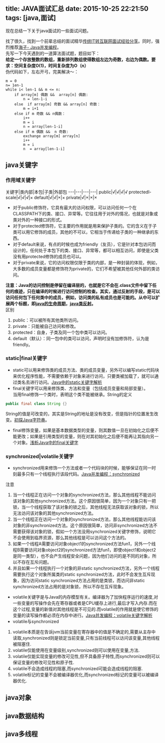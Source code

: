 title: JAVA面试汇总
date: 2015-10-25 22:21:50
tags: [java,面试]
---
现在总结一下关于java面试的一些面试问题。 
<!-- more -->
找了很久，找到一个前辈总结的面试精华[传统IT转互联网面试经验分享](http://card.weibo.com/article/h5/s?plg_nld=1&plg_auth=1&plg_nld=1&plg_dev=1&plg_uin=1&plg_usr=1&plg_vkey=1&plg_nld=1&plg_uin=1&plg_nld=1&plg_auth=1&plg_usr=1&plg_vkey=1&plg_dev=1#cid=1001603859815192504915&vid&extparam&from&wm=0&ip=61.50.141.0&appinstall=0)。同时，强烈推荐[海子- Java并发编程](http://www.cnblogs.com/dolphin0520/category/602384.html)。  
先写一下今天遇到的一道算法面试题，题目如下：  
**给定一个存放整数的数组，重新排列数组使得数组左边为奇数，右边为偶数。要求：空间复杂度O(1)，时间复杂度为O（n）**  
伪代码如下，左右开弓，完美解决～：

	m = 0
	n= 1en-1  
	while i< len-1 && m <= n:
	    if array[m] 偶数 &&  array[n] 偶数:
	        n = len-1-i
	    else  if array[m] 奇数 && array[n] 奇数：
	        m = i+1
	    else if m 奇数 && n偶数：
	        i++
	        m = i
	        n = array[len-1-i]
	    else if m 偶数 &&  n 奇数:
	        exchange array[m] array[n]
	        i++
	        m = i
	        n  = array[len-1-i]  
## java关键字  
### 作用域关键字  

关键字|类内部|本包|子类|外部包
---|---|---|---|
public|√|√|√|√
protectedl-scale|√|√|√|×
default|√|√|×|×
private|√|×|×|×  
* 对于public修饰符，它具有最大的访问权限，可以访问任何一个在CLASSPATH下的类、接口、异常等。它往往用于对外的情况，也就是对象或类对外的一种接口的形式。  
* 对于protected修饰符，它主要的作用就是用来保护子类的。它的含义在于子类可以用它修饰的成员，其他的不可以，它相当于传递给子类的一种继承的东西。  
* 对于default来说，有点的时候也成为friendly（友员），它是针对本包访问而设计的，任何处于本包下的类、接口、异常等，都可以相互访问，即使是父类没有用protected修饰的成员也可以。
* 对于private来说，它的访问权限仅限于类的内部，是一种封装的体现，例如，大多数的成员变量都是修饰符为private的，它们不希望被其他任何外部的类访问。  

**注意：Java的访问控制是停留在编译层的，也就是它不会在.class文件中留下任何的痕迹，只在编译的时候进行访问控制的检查。其实，通过反射的手段，是可以访问任何包下任何类中的成员，例如，访问类的私有成员也是可能的。从中可以扩展两个标题，即[java的生命周期](http://blog.csdn.net/zhengzhb/article/details/7517213)，[java类反射]()。**  
区别  
1. public：可以被所有其他类所访问。
2. private：只能被自己访问和修改。
3. protected：自身，子类及同一个包中类可以访问。
4. default（默认）：同一包中的类可以访问，声明时没有加修饰符，认为是friendly。  

### static|final关键字

* static可以用来修饰类的成员方法、类的成员变量，另外可以编写static代码块来优化程序性能，不需要依赖于对象来进行访问，只要类被加载了，就可以通过类名去进行访问。[Java中的static关键字解析](http://www.cnblogs.com/dolphin0520/p/3799052.html)
* final关键字可以用来修饰类、方法和变量（包括成员变量和局部变量）。  
当用final修饰一个类时，表明这个类不能被继承。String的定义  
``` java
public final class String {}
``` 
String的值是可改变的，其实是String的地址是没有改变，但是指针的位置发生改变。[初探Java字符串](http://www.importnew.com/17034.html)。
* final修饰变量，如果是基本数据类型的变量，则其数值一旦在初始化之后便不能更改；如果是引用类型的变量，则在对其初始化之后便不能再让其指向另一个对象。[浅析Java中的final关键字](http://www.cnblogs.com/dolphin0520/p/3736238.html)
### synchronized|volatile关键字  

* synchronized用来修饰一个方法或者一个代码块的时候，能够保证在同一时刻最多只有一个线程执行该段代码。[Java并发编程：synchronized](http://www.cnblogs.com/dolphin0520/p/3923737.html)   

注意
1. 当一个线程正在访问一个对象的synchronized方法，那么其他线程不能访问该对象的其他synchronized方法。这个原因很简单，因为一个对象只有一把锁，当一个线程获取了该对象的锁之后，其他线程无法获取该对象的锁，所以无法访问该对象的其他synchronized方法。  
2. 当一个线程正在访问一个对象的synchronized方法，那么其他线程能访问该对象的非synchronized方法。这个原因很简单，访问非synchronized方法不需要获得该对象的锁，假如一个方法没用synchronized关键字修饰，说明它不会使用到临界资源，那么其他线程是可以访问这个方法的。
3. 如果一个线程A需要访问对象object1的synchronized方法fun1，另外一个线程B需要访问对象object2的synchronized方法fun1，即使object1和object2是同一类型），也不会产生线程安全问题，因为他们访问的是不同的对象，所以不存在互斥问题。
4. 并且如果一个线程执行一个对象的非static synchronized方法，另外一个线程需要执行这个对象所属类的static synchronized方法，此时不会发生互斥现象，因为访问static synchronized方法占用的是类锁，而访问非static synchronized方法占用的是对象锁，所以不存在互斥现象。 
* volatile关键字是与Java的内存模型有关。编译器为了加快程序运行的速度,对一些变量的写操作会先在寄存器或者是CPU缓存上进行,最后才写入内存.而在这个过程,变量的新值对其他线程是不可见的.而volatile的作用就是使它修饰的变量的读写操作都必须在内存中进行。[Java并发编程：volatile关键字解析](http://www.cnblogs.com/dolphin0520/p/3920373.html)
* volatile与synchronized  
1. volatile本质是在告诉jvm当前变量在寄存器中的值是不确定的,需要从主存中读取,synchronized则是锁定当前变量,只有当前线程可以访问该变量,其他线程被阻塞住.
2. volatile仅能使用在变量级别,synchronized则可以使用在变量,方法.
3. volatile仅能实现变量的修改可见性,但不具备原子特性,而synchronized则可以保证变量的修改可见性和原子性.
4. volatile不会造成线程的阻塞,而synchronized可能会造成线程的阻塞.
5. volatile标记的变量不会被编译器优化,而synchronized标记的变量可以被编译器优化.
## java对象
## java数据结构
## java多线程
